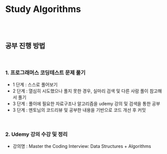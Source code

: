 <br>

# Study Algorithms

<br><br>

## **공부 진행 방법**

<br>

### **1. 프로그래머스 코딩테스트 문제 풀기**
- 1 단계 : 스스로 풀어보기
- 2 단계 : 열심히 시도했으나 풀지 못한 경우, 실마리 검색 및 다른 사람 풀이 참고해서 풀기 
- 3 단계 : 풀이에 필요한 자료구조나 알고리즘을 udemy 강의 및 검색을 통한 공부
- 3 단계 : 멘토님의 코드리뷰 및 공부한 내용을 기반으로 코드 개선 후 커밋

<br>

### **2. Udemy 강의 수강 및 정리**
- 강의명 : Master the Coding Interview: Data Structures + Algorithms

<br><br>
